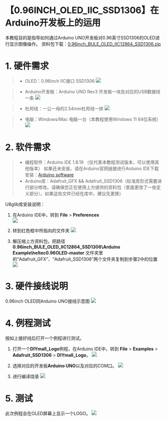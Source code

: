 # 【0.96INCH_OLED_IIC_SSD1306】在Arduino开发板上的运用

本教程目的是指导如何通过Arduino UNO开发板对0.96英寸SSD1306的OLED进行显示图像操作。
资料包下载：[0.96inch_BULE_OLED_IIC12864_SSD1306.zip]( https://pan.baidu.com/s/11ICDnNLR6PhNCGKNSY45iQ?pwd=f1w2)

# 1. 硬件需求
>* OLED：0.96inch IIC接口 SSD1306
![](../../vx_images/9013000235854.png)
 
>* Arduino开发板：Arduino UNO Rev3 开发板一块及对应的USB数据线一条
![](../vx_images/362152300247854.png)

>* 杜邦线：一公一母的2.54mm杜邦线一排
![](../vx_images/28102400240988.png)

>* 电脑：Windows/Mac 电脑一台（本教程使用Windows 11 64位系统）
![](../vx_images/171102400231518.png)


# 2. 软件需求
>* 编程软件：Arduino IDE 1.8.19 （仅代表本教程测试版本，可以使用其他版本）
如果还未安装，请在Arduino官网链接进行Arduino IDE下载安装：[Arduino software](https://www.arduino.cc/en/software)
>* Arduino库：Adafruit_GFX && Adafruit_SSD1306（标准库形式需要进行部分修改。请确保您正在使用上方提供的资料包（里面更改了一些定义部分）。如果这些文件已经在库中，建议先更换）

U8glib库安装说明：

1. 在Arduino IDE中，转到 **File** >  **Preferences**  
![](../vx_images/370532600234022.png)

2. 转到红色框中所指向的文件夹 
![](../vx_images/566772600242969.png)

3. 解压缩上方资料包，把路径 **0.96inch_BULE_OLED_IIC12864_SSD1306\Arduino Example\heltec0.96OLED-master** 文件夹里的“Adafruit_GFX”、“Adafruit_SSD1306”两个文件夹复制到步骤2中的位置
![](../vx_images/574673100263418.png)


# 3. 硬件接线说明
0.96inch OLED同Arduino UNO接线示意图
![](../vx_images/322833100236463.png)

# 4. 例程测试
按如上接好线后打开一个例程进行测试。

1. 打开一个**DIYmall_Logo**例程，在Arduino IDE中，转到 **File** >  **Examples** >  **Adafruit_SSD1306** >  **DIYmall_Logo**。
![](../vx_images/259543600245631.png)

2. 选择对应的开发板**Arduino UNO**以及对应的COM口。
![](../vx_images/93853800234929.png)

3. 进行编译烧录
![](../vx_images/242613900231180.png)

# 5. 测试
此次例程会在OLED屏幕上显示一个LOGO。
![](../vx_images/154384200231319.png)